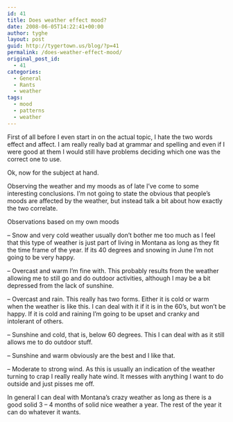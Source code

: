 ```yaml
---
id: 41
title: Does weather effect mood?
date: 2008-06-05T14:22:41+00:00
author: tyghe
layout: post
guid: http://tygertown.us/blog/?p=41
permalink: /does-weather-effect-mood/
original_post_id:
  - 41
categories:
  - General
  - Rants
  - weather
tags:
  - mood
  - patterns
  - weather
---
```

First of all before I even start in on the actual topic, I hate the two words effect and affect. I am really really bad at grammar and spelling and even if I were good at them I would still have problems deciding which one was the correct one to use.

Ok, now for the subject at hand.

Observing the weather and my moods as of late I&#8217;ve come to some interesting conclusions. I&#8217;m not going to state the obvious that people&#8217;s moods are affected by the weather, but instead talk a bit about how exactly the two correlate.

Observations based on my own moods
  
&#8211; Snow and very cold weather usually don&#8217;t bother me too much as I feel that this type of weather is just part of living in Montana as long as they fit the time frame of the year. If its 40 degrees and snowing in June I&#8217;m not going to be very happy.

&#8211; Overcast and warm I&#8217;m fine with. This probably results from the weather allowing me to still go and do outdoor activities, although I may be a bit depressed from the lack of sunshine.

&#8211; Overcast and rain. This really has two forms. Either it is cold or warm when the weather is like this. I can deal with it if it is in the 60&#8217;s, but won&#8217;t be happy. If it is cold and raining I&#8217;m going to be upset and cranky and intolerant of others.

&#8211; Sunshine and cold, that is, below 60 degrees. This I can deal with as it still allows me to do outdoor stuff.

&#8211; Sunshine and warm obviously are the best and I like that.

&#8211; Moderate to strong wind. As this is usually an indication of the weather turning to crap I really really hate wind. It messes with anything I want to do outside and just pisses me off.

In general I can deal with Montana&#8217;s crazy weather as long as there is a good solid 3 &#8211; 4 months of solid nice weather a year. The rest of the year it can do whatever it wants.
